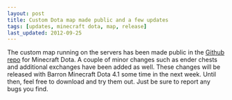 ```yaml
---
layout: post
title: Custom Dota map made public and a few updates
tags: [updates, minecraft dota, map, release]
last_updated: 2012-09-25
---
```


The custom map running on the servers has been made public in the [Github repo](https://github.com/barroncraft/minecraft-dota-config) for Minecraft Dota. A couple of minor changes such as ender chests and additional exchanges have been added as well. These changes will be released with Barron Minecraft Dota 4.1 some time in the next week. Until then, feel free to download and try them out. Just be sure to report any bugs you find.
